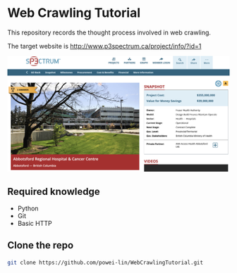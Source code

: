 # Web Crawling Tutorial
This repository records the thought process involved in web crawling.

The target website is http://www.p3spectrum.ca/project/info/?id=1

<a href="http://www.p3spectrum.ca/project/info/?id=1" target="_blank"><img src=imgs/website_screenshot.png
alt="website screenshot" width="540" /></a>

## Required knowledge
* Python
* Git
* Basic HTTP

## Clone the repo
```sh
git clone https://github.com/powei-lin/WebCrawlingTutorial.git
```
